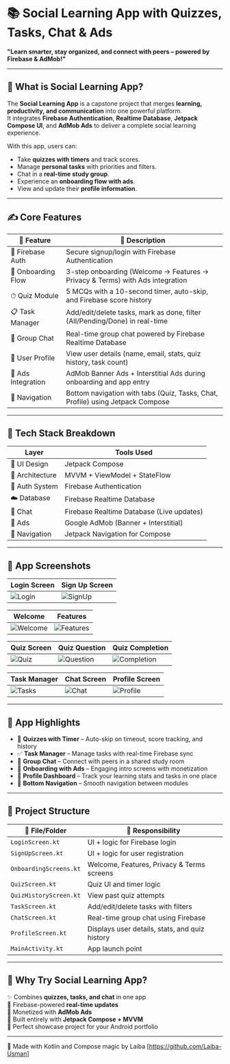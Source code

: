 # 📚 Social Learning App with Quizzes, Tasks, Chat & Ads  
**"Learn smarter, stay organized, and connect with peers – powered by Firebase & AdMob!"**

---

## 🚀 What is Social Learning App?

The **Social Learning App** is a capstone project that merges **learning, productivity, and communication** into one powerful platform.  
It integrates **Firebase Authentication**, **Realtime Database**, **Jetpack Compose UI**, and **AdMob Ads** to deliver a complete social learning experience.  

With this app, users can:  
- Take **quizzes with timers** and track scores.  
- Manage **personal tasks** with priorities and filters.  
- Chat in a **real-time study group**.  
- Experience an **onboarding flow with ads**.  
- View and update their **profile information**.  

---

## ✍️ Core Features

| 🌟 Feature             | 📝 Description                                                                 |
|------------------------|--------------------------------------------------------------------------------|
| 🔐 Firebase Auth       | Secure signup/login with Firebase Authentication                               |
| 👋 Onboarding Flow     | 3-step onboarding (Welcome → Features → Privacy & Terms) with Ads integration  |
| ⏱ Quiz Module          | 5 MCQs with a 10-second timer, auto-skip, and Firebase score history           |
| 📋 Task Manager        | Add/edit/delete tasks, mark as done, filter (All/Pending/Done) in real-time    |
| 💬 Group Chat          | Real-time group chat powered by Firebase Realtime Database                     |
| 👤 User Profile        | View user details (name, email, stats, quiz history, task count)               |
| 📢 Ads Integration     | AdMob Banner Ads + Interstitial Ads during onboarding and app entry            |
| 🚦 Navigation          | Bottom navigation with tabs (Quiz, Tasks, Chat, Profile) using Jetpack Compose |

---

## 🧱 Tech Stack Breakdown

| Layer              | Tools Used                                |
|--------------------|--------------------------------------------|
| 🎨 UI Design       | Jetpack Compose                            |
| 🧠 Architecture    | MVVM + ViewModel + StateFlow               |
| 🔐 Auth System     | Firebase Authentication                    |
| ☁️ Database        | Firebase Realtime Database                 |
| 💬 Chat            | Firebase Realtime Database (Live updates)  |
| 📢 Ads             | Google AdMob (Banner + Interstitial)       |
| 🔄 Navigation      | Jetpack Navigation for Compose             |

---

## 📸 App Screenshots

| Login Screen | Sign Up Screen |
|--------------|----------------|
| ![Login](LoginScreen.jpg) | ![SignUp](SignUpScreen.jpg) |

| Welcome | Features |
|---------|----------|
| ![Welcome](welcome.jpg) | ![Features](features.jpg) | 

| Quiz Screen | Quiz Question | Quiz Completion |
|-------------|---------------|-----------------|
| ![Quiz](QuizScreen.jpg) | ![Question](QuizQuesion.jpg) | ![Completion](QuizCompletion.jpg) |

| Task Manager | Chat Screen | Profile Screen |
|--------------|-------------|----------------|
| ![Tasks](TaskScreen.jpg) | ![Chat](ChatScreen.jpg) | ![Profile](ProfileScreen.jpg) |

---

## 📸 App Highlights

- 📝 **Quizzes with Timer** – Auto-skip on timeout, score tracking, and history  
- ✅ **Task Manager** – Manage tasks with real-time Firebase sync  
- 💬 **Group Chat** – Connect with peers in a shared study room  
- 👋 **Onboarding with Ads** – Engaging intro screens with monetization  
- 👤 **Profile Dashboard** – Track your learning stats and tasks in one place  
- 🚦 **Bottom Navigation** – Smooth navigation between modules  

---

## 📁 Project Structure

| 📂 File/Folder        | 🧩 Responsibility                             |
|-----------------------|-----------------------------------------------|
| `LoginScreen.kt`      | UI + logic for Firebase login                 |
| `SignUpScreen.kt`     | UI + logic for user registration              |
| `OnboardingScreens.kt`| Welcome, Features, Privacy & Terms screens    |
| `QuizScreen.kt`       | Quiz UI and timer logic                       |
| `QuizHistoryScreen.kt`| View past quiz attempts                       |
| `TaskScreen.kt`       | Add/edit/delete tasks with filters            |
| `ChatScreen.kt`       | Real-time group chat using Firebase           |
| `ProfileScreen.kt`    | Displays user details, stats, and quiz history|
| `MainActivity.kt`     | App launch point                              |

---

## 🌟 Why Try Social Learning App?

✨ Combines **quizzes, tasks, and chat** in one app  
📶 Firebase-powered **real-time updates**  
📢 Monetized with **AdMob Ads**  
🎨 Built entirely with **Jetpack Compose + MVVM**  
💼 Perfect showcase project for your Android portfolio  

---

🔗 Made with Kotlin and Compose magic by Laiba [https://github.com/Laiba-Usman]  

